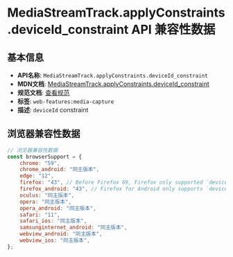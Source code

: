 # MediaStreamTrack.applyConstraints.deviceId_constraint API 兼容性数据

## 基本信息

- **API名称**: `MediaStreamTrack.applyConstraints.deviceId_constraint`
- **MDN文档**: [MediaStreamTrack.applyConstraints.deviceId_constraint](https://developer.mozilla.org/docs/Web/API/MediaTrackConstraints/deviceId)
- **规范文档**: [查看规范](https://w3c.github.io/mediacapture-main/#dom-mediatrackconstraintset-deviceid)
- **标签**: `web-features:media-capture`
- **描述**: `deviceId` constraint

## 浏览器兼容性数据

```javascript
// 浏览器兼容性数据
const browserSupport = {
    chrome: "59",
    chrome_android: "同主版本",
    edge: "12",
    firefox: "43", // Before Firefox 69, Firefox only supported `deviceId` in constraints passed into `getUserMedia()`.,
    firefox_android: "43", // Firefox for Android only supports `deviceId` when used in constraints passed into `getUserMedia()`.,
    oculus: "同主版本",
    opera: "同主版本",
    opera_android: "同主版本",
    safari: "11",
    safari_ios: "同主版本",
    samsunginternet_android: "同主版本",
    webview_android: "同主版本",
    webview_ios: "同主版本",
};

```

